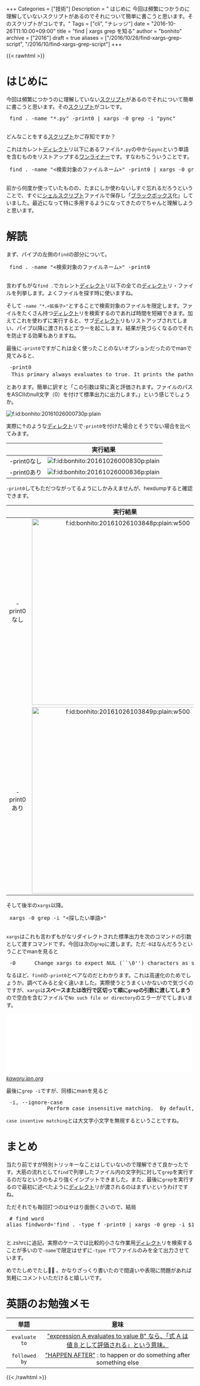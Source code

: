 +++
Categories = ["技術"]
Description = " はじめに  今回は頻繁につかうのに理解していないスクリプトがあるのでそれについて簡単に書こうと思います。そのスクリプトがコレです。"
Tags = ["cli", "ナレッジ"]
date = "2016-10-26T11:10:00+09:00"
title = "find | xargs grep を知る"
author = "bonhito"
archive = ["2016"]
draft = true
aliases = ["/2016/10/26/find-xargs-grep-script", "/2016/10/find-xargs-grep-script"]
+++

{{< rawhtml >}}
<body>
<h1>はじめに</h1>

<p>今回は頻繁につかうのに理解していない<a class="keyword" href="http://d.hatena.ne.jp/keyword/%A5%B9%A5%AF%A5%EA%A5%D7%A5%C8">スクリプト</a>があるのでそれについて簡単に書こうと思います。その<a class="keyword" href="http://d.hatena.ne.jp/keyword/%A5%B9%A5%AF%A5%EA%A5%D7%A5%C8">スクリプト</a>がコレです。</p>

<pre class="code lang-sh" data-lang="sh" data-unlink> find . -name "*.py" -print0 | xargs -0 grep -i "pync"
 </pre>


<p>どんなことをする<a class="keyword" href="http://d.hatena.ne.jp/keyword/%A5%B9%A5%AF%A5%EA%A5%D7%A5%C8">スクリプト</a>かご存知ですか？</p>

<p>これはカレント<a class="keyword" href="http://d.hatena.ne.jp/keyword/%A5%C7%A5%A3%A5%EC%A5%AF%A5%C8">ディレクト</a>リ以下にあるファイル<code>*.py</code>の中から<code>pync</code>という単語を含むものをリストアップする<a class="keyword" href="http://d.hatena.ne.jp/keyword/%A5%EF%A5%F3%A5%E9%A5%A4%A5%CA%A1%BC">ワンライナー</a>です。すなわちこういうことです。</p>

<pre class="code lang-sh" data-lang="sh" data-unlink> find . -name "&lt;検索対象のファイルネーム&gt;" -print0 | xargs -0 grep -i "&lt;探したい単語&gt;"
 </pre>


<p>前から何度か使っていたものの、たまにしか使わないしすぐ忘れるだろうということで、すぐに<a class="keyword" href="http://d.hatena.ne.jp/keyword/%A5%B7%A5%A7%A5%EB%A5%B9%A5%AF%A5%EA%A5%D7%A5%C8">シェルスクリプト</a>ファイルで保存し「<a class="keyword" href="http://d.hatena.ne.jp/keyword/%A5%D6%A5%E9%A5%C3%A5%AF%A5%DC%A5%C3%A5%AF%A5%B9">ブラックボックス</a>化」していました。最近になって特に多用するようになってきたのでちゃんと理解しようと思います。</p>

<h1>解読</h1>

<p>まず、パイプの左側の<code>find</code>の部分について。</p>

<pre class="code lang-sh" data-lang="sh" data-unlink> find . -name "&lt;検索対象のファイルネーム&gt;" -print0
 </pre>


<p>言わずもがな<code>find .</code>でカレント<a class="keyword" href="http://d.hatena.ne.jp/keyword/%A5%C7%A5%A3%A5%EC%A5%AF%A5%C8">ディレクト</a>リ以下の全ての<a class="keyword" href="http://d.hatena.ne.jp/keyword/%A5%C7%A5%A3%A5%EC%A5%AF%A5%C8">ディレクト</a>リ・ファイルを列挙します。よくファイルを探す時に使いますね。</p>

<p>そして <code>-name "*.&lt;拡張子&gt;"</code>とすることで検索対象のファイルを限定します。ファイルをたくさん持つ<a class="keyword" href="http://d.hatena.ne.jp/keyword/%A5%C7%A5%A3%A5%EC%A5%AF%A5%C8">ディレクト</a>リを検索するのであれば時間を短縮できます。加えてこれを使わずに実行すると、サブ<a class="keyword" href="http://d.hatena.ne.jp/keyword/%A5%C7%A5%A3%A5%EC%A5%AF%A5%C8">ディレクト</a>リもリストアップされてしまい、パイプ以降に渡されるとエラーを起こします。結果が見づらくなるのでそれを防止する効果もありますね。</p>

<p>最後に<code>-print0</code>ですがこれは全く使ったことのないオプションだったのでmanで見てみると、</p>

<pre class="code" data-lang="" data-unlink> -print0
　This primary always evaluates to true. It prints the pathname of the current file to standard output, followed by an ASCII NUL character (character code 0). </pre>


<p>とあります。簡単に訳すと「この引数は常に真と評価されます。ファイルのパスをASCIIのnull文字（0）を付けて標準出力に出力します。」という感じでしょうか。</p>

<p><span itemscope itemtype="http://schema.org/Photograph"><img src="https://cdn-ak.f.st-hatena.com/images/fotolife/b/bonhito/20161026/20161026000730.png" alt="f:id:bonhito:20161026000730p:plain" title="f:id:bonhito:20161026000730p:plain" class="hatena-fotolife" itemprop="image"></span></p>

<p>実際に↑のような<a class="keyword" href="http://d.hatena.ne.jp/keyword/%A5%C7%A5%A3%A5%EC%A5%AF%A5%C8">ディレクト</a>リで<code>-print0</code>を付けた場合とそうでない場合を比べてみます。</p>

<table>
<thead>
<tr>
<th style="text-align:center;"> </th>
<th style="text-align:center;">実行結果</th>
</tr>
</thead>
<tbody>
<tr>
<td style="text-align:center;">-print0なし</td>
<td style="text-align:center;"><span itemscope itemtype="http://schema.org/Photograph"><img src="https://cdn-ak.f.st-hatena.com/images/fotolife/b/bonhito/20161026/20161026000830.png" alt="f:id:bonhito:20161026000830p:plain" title="f:id:bonhito:20161026000830p:plain" class="hatena-fotolife" itemprop="image"></span></td>
</tr>
<tr>
<td style="text-align:center;">-print0あり</td>
<td style="text-align:center;"><span itemscope itemtype="http://schema.org/Photograph"><img src="https://cdn-ak.f.st-hatena.com/images/fotolife/b/bonhito/20161026/20161026000836.png" alt="f:id:bonhito:20161026000836p:plain" title="f:id:bonhito:20161026000836p:plain" class="hatena-fotolife" itemprop="image"></span></td>
</tr>
</tbody>
</table>


<p><code>-print0</code>してもただつながってるようにしかみえませんが、hexdumpすると確認できます。</p>

<table>
<thead>
<tr>
<th style="text-align:center;"> </th>
<th style="text-align:center;">実行結果</th>
</tr>
</thead>
<tbody>
<tr>
<td style="text-align:center;">-print0なし</td>
<td style="text-align:center;"><span itemscope itemtype="http://schema.org/Photograph"><img src="https://cdn-ak.f.st-hatena.com/images/fotolife/b/bonhito/20161026/20161026103848.png" alt="f:id:bonhito:20161026103848p:plain:w500" title="f:id:bonhito:20161026103848p:plain:w500" class="hatena-fotolife" style="width:500px" itemprop="image"></span></td>
</tr>
<tr>
<td style="text-align:center;">-print0あり</td>
<td style="text-align:center;"><span itemscope itemtype="http://schema.org/Photograph"><img src="https://cdn-ak.f.st-hatena.com/images/fotolife/b/bonhito/20161026/20161026103849.png" alt="f:id:bonhito:20161026103849p:plain:w500" title="f:id:bonhito:20161026103849p:plain:w500" class="hatena-fotolife" style="width:500px" itemprop="image"></span></td>
</tr>
</tbody>
</table>


<p>そして後半の<code>xargs</code>以降。</p>

<pre class="code lang-sh" data-lang="sh" data-unlink> xargs -0 grep -i "&lt;探したい単語&gt;"
 </pre>


<p><code>xargs</code>はこれも言わずもがなリダイレクトされた標準出力を次のコマンドの引数として渡すコマンドです。今回は次の<code>grep</code>に渡します。ただ<code>-0</code>はなんだろうということでmanを見ると</p>

<pre class="code" data-lang="" data-unlink> -0      Change xargs to expect NUL (``\0'') characters as separators, instead of spaces and newlines.  This is expected to be used in concert with the -print0 function in find(1). </pre>


<p>なるほど、<code>find</code>の<code>-print0</code>とペアなのだとわかります。これは高速化のためでしょうか。調べてみると全く違いました。実際使うとうまくいかないので気づくのですが、<code>xargs</code>は<b>スペースまたは改行で区切って順に<code>grep</code>の引数に渡してしまう</b>ので空白を含むファイルで<code>No such file or directory</code>のエラーがでてしまいます。</p>

<p><iframe src="//hatenablog-parts.com/embed?url=http%3A%2F%2Fkaworu.jpn.org%2Fkaworu%2F2008-12-08-1.php" title="UNIX findとxargsコマンドで-print0オプションを使う理由" class="embed-card embed-webcard" scrolling="no" frameborder="0" style="display: block; width: 100%; height: 155px; max-width: 500px; margin: 10px 0px;"></iframe><cite class="hatena-citation"><a href="http://kaworu.jpn.org/kaworu/2008-12-08-1.php">kaworu.jpn.org</a></cite></p>

<p>最後に<code>grep -i</code>ですが、同様にmanを見ると</p>

<pre class="code" data-lang="" data-unlink> -i, --ignore-case
             Perform case insensitive matching.  By default, grep is case sensitive. </pre>


<p><code>case insentive matching</code>とは大文字小文字を無視するということですね。</p>

<h1>まとめ</h1>

<p>当たり前ですが特別トリッキーなことはしていないので理解できて良かったです。大筋の流れとして<code>find</code>で列挙したファイル内の文字列に対して<code>grep</code>を実行するのだなというのもより強くインプットできました。また、最後に<code>grep</code>を実行するので最初に述べたように<a class="keyword" href="http://d.hatena.ne.jp/keyword/%A5%C7%A5%A3%A5%EC%A5%AF%A5%C8">ディレクト</a>リが渡されるのはまずいというわけですね。</p>

<p>ただそれでも毎回打つのはやはり面倒くさいので、結局</p>

<pre class="code lang-sh" data-lang="sh" data-unlink> # find word
alias findword='find . -type f -print0 | xargs -0 grep -i $1'
 </pre>


<p>と.zshrcに追記。実際のケースでは比較的小さな作業用<a class="keyword" href="http://d.hatena.ne.jp/keyword/%A5%C7%A5%A3%A5%EC%A5%AF%A5%C8">ディレクト</a>リを検索することが多いので<code>-name</code>で限定はせずに<code>-type f</code>でファイルのみを全て出力させています。</p>

<p>めでたしめでたし👏🏼 。かなりざっくり書いたので間違いや表現に問題があれば気軽にコメントいただけると嬉しいです。</p>

<h1>英語のお勉強メモ</h1>

<table>
<thead>
<tr>
<th style="text-align:center;">単語</th>
<th style="text-align:center;">意味</th>
</tr>
</thead>
<tbody>
<tr>
<td style="text-align:center;"><code>evaluate to</code></td>
<td style="text-align:center;"> <a href="http://d.hatena.ne.jp/ymoto/20080716/p1">"expression A evaluates to value B" なら、「式 A は値 B として評価される」という意味。</a>
</td>
</tr>
<tr>
<td style="text-align:center;"><code>followed by</code></td>
<td style="text-align:center;"> <a href="http://www.ldoceonline.com/dictionary/follow">"HAPPEN AFTER"</a> : to happen or do something after something else</td>
</tr>
</tbody>
</table>

</body>
{{< /rawhtml >}}
